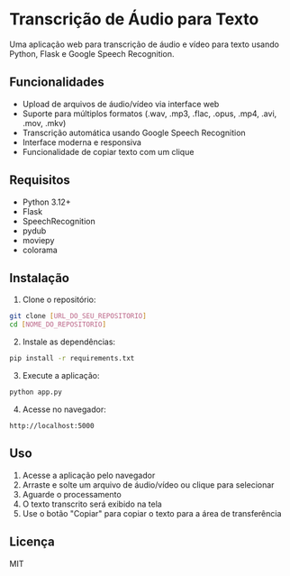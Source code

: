 # Transcrição de Áudio para Texto

Uma aplicação web para transcrição de áudio e vídeo para texto usando Python, Flask e Google Speech Recognition.

## Funcionalidades

- Upload de arquivos de áudio/vídeo via interface web
- Suporte para múltiplos formatos (.wav, .mp3, .flac, .opus, .mp4, .avi, .mov, .mkv)
- Transcrição automática usando Google Speech Recognition
- Interface moderna e responsiva
- Funcionalidade de copiar texto com um clique

## Requisitos

- Python 3.12+
- Flask
- SpeechRecognition
- pydub
- moviepy
- colorama

## Instalação

1. Clone o repositório:
```bash
git clone [URL_DO_SEU_REPOSITORIO]
cd [NOME_DO_REPOSITORIO]
```

2. Instale as dependências:
```bash
pip install -r requirements.txt
```

3. Execute a aplicação:
```bash
python app.py
```

4. Acesse no navegador:
```
http://localhost:5000
```

## Uso

1. Acesse a aplicação pelo navegador
2. Arraste e solte um arquivo de áudio/vídeo ou clique para selecionar
3. Aguarde o processamento
4. O texto transcrito será exibido na tela
5. Use o botão "Copiar" para copiar o texto para a área de transferência

## Licença

MIT
